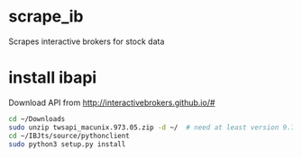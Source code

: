 # scrape_ib
Scrapes interactive brokers for stock data

# install ibapi

Download API from http://interactivebrokers.github.io/#

```bash
cd ~/Downloads
sudo unzip twsapi_macunix.973.05.zip -d ~/  # need at least version 9.73
cd ~/IBJts/source/pythonclient
sudo python3 setup.py install
```
